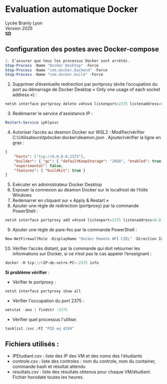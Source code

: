 # Evaluation automatique Docker
Lycée Branly Lyon\
*Version 2025*\
**SD**
## Configuration des postes avec Docker-compose
``` PowerShell
1. S’assurer que tous les processus Docker sont arrêtés.
Stop-Process -Name "Docker Desktop" -Force
Stop-Process -Name "com.docker.backend" -Force
Stop-Process -Name "com.docker.build" -Force
```
2. Supprimer d’éventuelle redirection par portproxy (évite l’occupation du port au démarrage de Docker Desktop « Only one usage of each socket address ») : 
``` PowerShell
netsh interface portproxy delete v4tov4 listenport=2375 listenaddress=0.0.0.0
```
3.	Redémarrer le service d'assistance IP : 
``` PowerShell
Restart-Service iphlpsvc
```
4.	Autoriser l’accès au deamon Docker sur WSL2 :
Modifier/vérifier  C:\Utilisateurs\tpdocker\.docker\deamon.json . Ajouter/vérifier la ligne en gras :
``` json
{
	"hosts": ["tcp://0.0.0.0:2375"],
	"builder": { "gc": { "defaultKeepStorage": "20GB", "enabled": true } },
	"experimental": false,
	"features": { "buildkit": true }
}
```
5.	Exécuter en administrateur Docker Desktop
6.	Exposer la connexion au deamon Docker sur le localhost de l’hôte Windows 
7.	Redémarrer en cliquant sur « Apply & Restart »
8.	Ajouter une règle de redirection (portproxy) par la commande PowerShell :
``` PowerShell
netsh interface portproxy add v4tov4 listenport=2375 listenaddress=0.0.0.0 connectport=2375 connectaddress=127.0.0.1
```
9.	Ajouter une règle de pare-feu par la commande PowerShell :
``` PowerShell
New-NetFirewallRule -DisplayName "Docker Remote API CIEL" -Direction Inbound -Protocol TCP -LocalPort 2375 -RemoteAddress 172.17.50.137 -Action Allow
```
10.	Vérifier l’accès distant, par la commande qui doit retourner les informations sur Docker, si ce n’est pas le cas appeler l’enseignant :
``` PowerShell
docker -H tcp://<IP-de-votre-PC>:2375 info
```
**Si problème vérifier** :
-	Vérifier le portproxy :
``` PowerShell
netsh interface portproxy show all 
```
-   Vérifier l'occupation du port 2375 : 
``` PowerShell
netstat -ano | findstr :2375
```
-  Vérifier quel processus l'utilise:
``` PowerShell
tasklist /svc /FI "PID eq 4284"
```


## Fichiers utilisés :
- IPEtudiant.csv : liste des IP des VM et des noms des l'étudiants
- controle.csv : liste des controles : nom du controle, nom du container, commande bash et résultat attendu
- resultats.csv : liste des résultats obtenus pour chaque VM/étudiant. Fichier horodaté toutes les heures.


